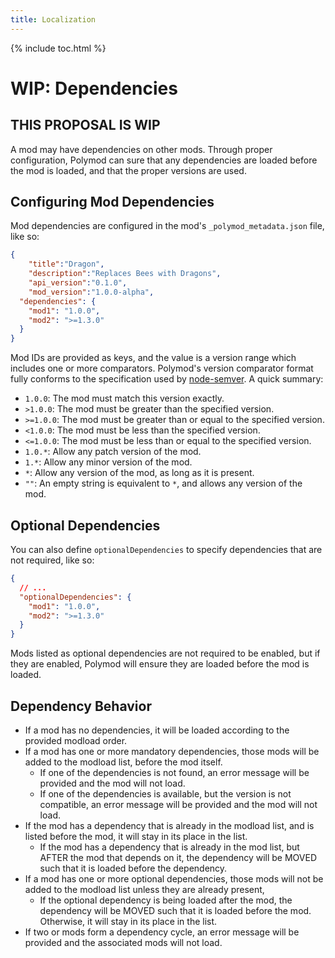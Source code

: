 ```yaml
---
title: Localization
---
```

{% include toc.html %}

# WIP: Dependencies

## THIS PROPOSAL IS WIP

A mod may have dependencies on other mods. Through proper configuration, Polymod can sure that any dependencies are loaded before the mod is loaded, and that the proper versions are used.

## Configuring Mod Dependencies

Mod dependencies are configured in the mod's `_polymod_metadata.json` file, like so:

```json
{
	"title":"Dragon",
	"description":"Replaces Bees with Dragons",
	"api_version":"0.1.0",
	"mod_version":"1.0.0-alpha",
  "dependencies": {
    "mod1": "1.0.0",
    "mod2": ">=1.3.0"
  }
}
```

Mod IDs are provided as keys, and the value is a version range which includes one or more comparators. Polymod's version comparator format fully conforms to the specification used by [node-semver](https://github.com/npm/node-semver#versions). A quick summary:

* `1.0.0`: The mod must match this version exactly.
* `>1.0.0`: The mod must be greater than the specified version.
* `>=1.0.0`: The mod must be greater than or equal to the specified version.
* `<1.0.0`: The mod must be less than the specified version.
* `<=1.0.0`: The mod must be less than or equal to the specified version.
* `1.0.*`: Allow any patch version of the mod.
* `1.*`: Allow any minor version of the mod.
* `*`: Allow any version of the mod, as long as it is present.
* `""`: An empty string is equivalent to `*`, and allows any version of the mod.

## Optional Dependencies

You can also define `optionalDependencies` to specify dependencies that are not required, like so:

```json
{
  // ...
  "optionalDependencies": {
    "mod1": "1.0.0",
    "mod2": ">=1.3.0"
  }
}
```

Mods listed as optional dependencies are not required to be enabled, but if they are enabled, Polymod will ensure they are loaded before the mod is loaded.

## Dependency Behavior

* If a mod has no dependencies, it will be loaded according to the provided modload order.
* If a mod has one or more mandatory dependencies, those mods will be added to the modload list, before the mod itself.
  * If one of the dependencies is not found, an error message will be provided and the mod will not load.
  * If one of the dependencies is available, but the version is not compatible, an error message will be provided and the mod will not load.
* If the mod has a dependency that is already in the modload list, and is listed before the mod, it will stay in its place in the list.
  * If the mod has a dependency that is already in the mod list, but AFTER the mod that depends on it, the dependency will be MOVED such that it is loaded before the dependency.
* If a mod has one or more optional dependencies, those mods will not be added to the modload list unless they are already present,
  * If the optional dependency is being loaded after the mod, the dependency will be MOVED such that it is loaded before the mod. Otherwise, it will stay in its place in the list.
* If two or mods form a dependency cycle, an error message will be provided and the associated mods will not load.
